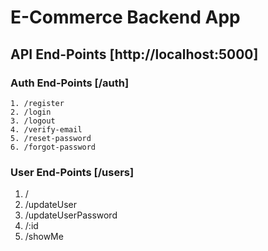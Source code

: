 # E-Commerce Backend App

## API End-Points [http://localhost:5000]

### Auth End-Points [/auth]

```
1. /register
2. /login
3. /logout
4. /verify-email
5. /reset-password
6. /forgot-password
```

### User End-Points [/users]

1. /
2. /updateUser
3. /updateUserPassword
4. /:id
5. /showMe
